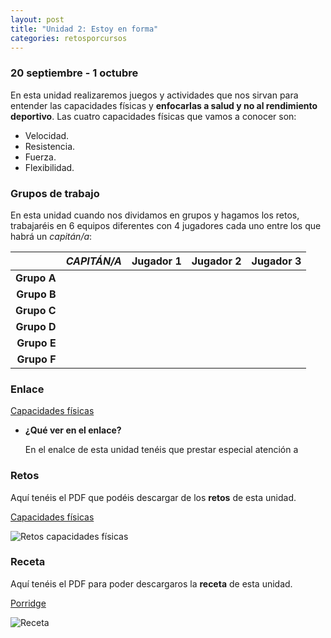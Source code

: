 ```yaml
---
layout: post
title: "Unidad 2: Estoy en forma"
categories: retosporcursos
---
```


### **20 septiembre - 1 octubre**

En esta unidad realizaremos juegos y actividades que nos sirvan para entender las capacidades físicas y **enfocarlas a salud y no al rendimiento deportivo**. Las cuatro capacidades físicas que vamos a conocer son:
* Velocidad.
* Resistencia.
* Fuerza.
* Flexibilidad.

### **Grupos de trabajo**

En esta unidad cuando nos dividamos en grupos y hagamos los retos, trabajaréis en 6 equipos diferentes con 4 jugadores cada uno entre los que habrá un *capitán/a*:

|      |*CAPITÁN/A*|Jugador 1|Jugador 2|Jugador 3|
|-----:|-----:|-----:|-----:|-----:|
|**Grupo A**|      |      |      |      |
|**Grupo B**|      |      |      |      |
|**Grupo C**|      |      |      |      |
|**Grupo D**|      |      |      |      |
|**Grupo E**|      |      |      |      |
|**Grupo F**|      |      |      |      |

### **Enlace** 

[Capacidades físicas](https://danieledufis.github.io/conozcomicuerpo/conozcomicuerpo-capfisicas)

* **¿Qué ver en el enlace?**

  En el enalce de esta unidad tenéis que prestar especial atención a

### **Retos** 

Aquí tenéis el PDF que podéis descargar de los **retos** de esta unidad.

[Capacidades físicas](https://danieledufis.github.io/pdfs/Cap.f%C3%ADsica-retos-4.pdf)

![Retos capacidades físicas](https://danieledufis.github.io/images_text/Cap.f%C3%ADsica-retos-4_page-0001.jpg)

### **Receta** 

Aquí tenéis el PDF para poder descargaros la **receta** de esta unidad.

[Porridge](https://danieledufis.github.io/pdfs/Receta-Porridge.pdf)

![Receta](https://danieledufis.github.io/images_text/Receta-Porridge_page-0001.jpg)


[Capacidades físicas]:../../pdfs/Cap.f%C3%ADsica-retos-4.pdf
[Porridge]:../../pdfs/Receta-Porridge.pdf
